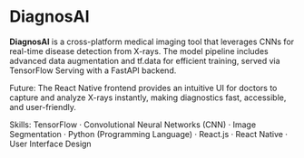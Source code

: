# DiagnosAI
**DiagnosAI** is a cross-platform medical imaging tool that leverages CNNs for real-time disease detection from X-rays. The model pipeline includes advanced data augmentation and tf.data for efficient training, served via TensorFlow Serving with a FastAPI backend.

Future:
The React Native frontend provides an intuitive UI for doctors to capture and analyze X-rays instantly, making diagnostics fast, accessible, and user-friendly.

Skills: TensorFlow · Convolutional Neural Networks (CNN) · Image Segmentation · Python (Programming Language) · React.js · React Native · User Interface Design
